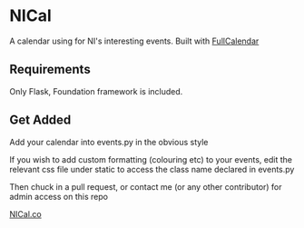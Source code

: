NICal
==============

A calendar using for NI's interesting events. Built with [FullCalendar](http://arshaw.com/fullcalendar)

## Requirements

Only Flask, Foundation framework is included.

## Get Added

Add your calendar into events.py in the obvious style

If you wish to add custom formatting (colouring etc) to your events, edit the relevant css file under static to access the class name declared in events.py

Then chuck in a pull request, or contact me (or any other contributor) for admin access on this repo

[NICal.co](http://nical.co)
